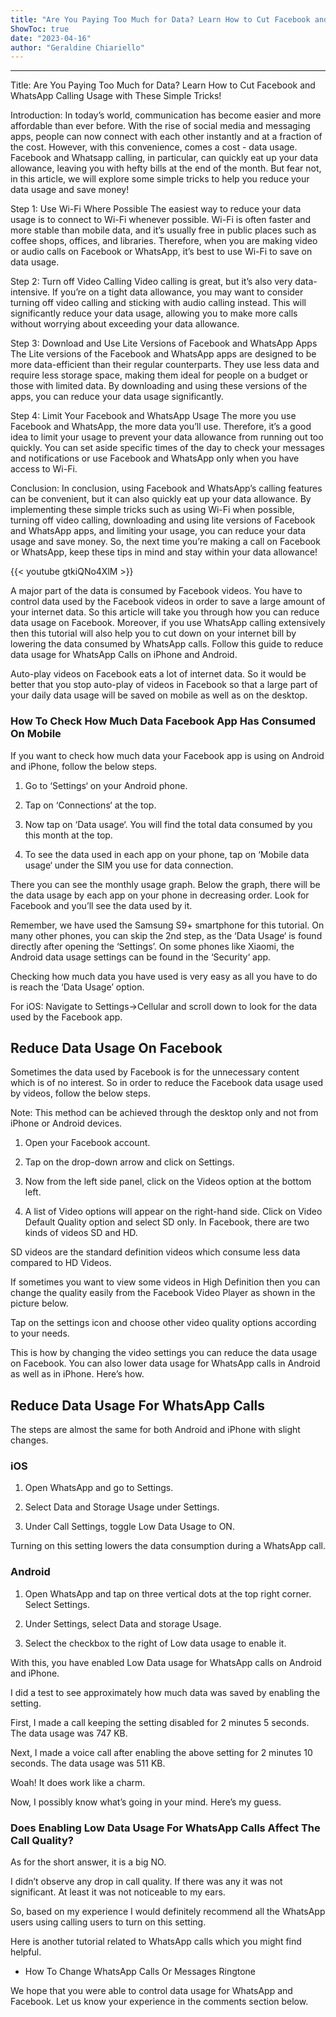 ```yaml
---
title: "Are You Paying Too Much for Data? Learn How to Cut Facebook and WhatsApp Calling Usage with These Simple Tricks!"
ShowToc: true 
date: "2023-04-16"
author: "Geraldine Chiariello"
---
```

*****
Title: Are You Paying Too Much for Data? Learn How to Cut Facebook and WhatsApp Calling Usage with These Simple Tricks!

Introduction:
In today’s world, communication has become easier and more affordable than ever before. With the rise of social media and messaging apps, people can now connect with each other instantly and at a fraction of the cost. However, with this convenience, comes a cost - data usage. Facebook and Whatsapp calling, in particular, can quickly eat up your data allowance, leaving you with hefty bills at the end of the month. But fear not, in this article, we will explore some simple tricks to help you reduce your data usage and save money!

Step 1: Use Wi-Fi Where Possible
The easiest way to reduce your data usage is to connect to Wi-Fi whenever possible. Wi-Fi is often faster and more stable than mobile data, and it’s usually free in public places such as coffee shops, offices, and libraries. Therefore, when you are making video or audio calls on Facebook or WhatsApp, it’s best to use Wi-Fi to save on data usage.

Step 2: Turn off Video Calling
Video calling is great, but it’s also very data-intensive. If you’re on a tight data allowance, you may want to consider turning off video calling and sticking with audio calling instead. This will significantly reduce your data usage, allowing you to make more calls without worrying about exceeding your data allowance.

Step 3: Download and Use Lite Versions of Facebook and WhatsApp Apps
The Lite versions of the Facebook and WhatsApp apps are designed to be more data-efficient than their regular counterparts. They use less data and require less storage space, making them ideal for people on a budget or those with limited data. By downloading and using these versions of the apps, you can reduce your data usage significantly.

Step 4: Limit Your Facebook and WhatsApp Usage
The more you use Facebook and WhatsApp, the more data you’ll use. Therefore, it’s a good idea to limit your usage to prevent your data allowance from running out too quickly. You can set aside specific times of the day to check your messages and notifications or use Facebook and WhatsApp only when you have access to Wi-Fi.

Conclusion:
In conclusion, using Facebook and WhatsApp’s calling features can be convenient, but it can also quickly eat up your data allowance. By implementing these simple tricks such as using Wi-Fi when possible, turning off video calling, downloading and using lite versions of Facebook and WhatsApp apps, and limiting your usage, you can reduce your data usage and save money. So, the next time you’re making a call on Facebook or WhatsApp, keep these tips in mind and stay within your data allowance!

{{< youtube gtkiQNo4XlM >}} 



A major part of the data is consumed by Facebook videos. You have to control data used by the Facebook videos in order to save a large amount of your internet data. So this article will take you through how you can reduce data usage on Facebook. Moreover, if you use WhatsApp calling extensively then this tutorial will also help you to cut down on your internet bill by lowering the data consumed by WhatsApp calls. Follow this guide to reduce data usage for WhatsApp Calls on iPhone and Android.
 
Auto-play videos on Facebook eats a lot of internet data. So it would be better that you stop auto-play of videos in Facebook so that a large part of your daily data usage will be saved on mobile as well as on the desktop.
 
### How To Check How Much Data Facebook App Has Consumed On Mobile
 
If you want to check how much data your Facebook app is using on Android and iPhone, follow the below steps.
 
1. Go to ‘Settings‘ on your Android phone.
 
2. Tap on ‘Connections‘ at the top.
 

 
3. Now tap on ‘Data usage‘. You will find the total data consumed by you this month at the top.
 

4. To see the data used in each app on your phone, tap on ‘Mobile data usage‘ under the SIM you use for data connection.
 

There you can see the monthly usage graph. Below the graph, there will be the data usage by each app on your phone in decreasing order. Look for Facebook and you’ll see the data used by it.
 
Remember, we have used the Samsung S9+ smartphone for this tutorial. On many other phones, you can skip the 2nd step, as the ‘Data Usage‘ is found directly after opening the ‘Settings’. On some phones like Xiaomi, the Android data usage settings can be found in the ‘Security‘ app.
 
Checking how much data you have used is very easy as all you have to do is reach the ‘Data Usage’ option.
 
For iOS: Navigate to Settings->Cellular and scroll down to look for the data used by the Facebook app.
 
## Reduce Data Usage On Facebook
 
Sometimes the data used by Facebook is for the unnecessary content which is of no interest. So in order to reduce the Facebook data usage used by videos, follow the below steps.
 
Note: This method can be achieved through the desktop only and not from iPhone or Android devices.
 
1) Open your Facebook account.
 
2) Tap on the drop-down arrow and click on Settings.
 
3) Now from the left side panel, click on the Videos option at the bottom left.
 
4) A list of Video options will appear on the right-hand side. Click on Video Default Quality option and select SD only. In Facebook, there are two kinds of videos SD and HD.
 
SD videos are the standard definition videos which consume less data compared to HD Videos.
 
If sometimes you want to view some videos in High Definition then you can change the quality easily from the Facebook Video Player as shown in the picture below.
 
Tap on the settings icon and choose other video quality options according to your needs.
 
This is how by changing the video settings you can reduce the data usage on Facebook. You can also lower data usage for WhatsApp calls in Android as well as in iPhone. Here’s how.
 
## Reduce Data Usage For WhatsApp Calls
 
The steps are almost the same for both Android and iPhone with slight changes.
 
### iOS
 
1. Open WhatsApp and go to Settings.
 
2. Select Data and Storage Usage under Settings.
 
3. Under Call Settings, toggle Low Data Usage to ON.
 
Turning on this setting lowers the data consumption during a WhatsApp call.
 
### Android
 
1. Open WhatsApp and tap on three vertical dots at the top right corner. Select Settings.
 
2. Under Settings, select Data and storage Usage.
 
3. Select the checkbox to the right of Low data usage to enable it.
 
With this, you have enabled Low Data usage for WhatsApp calls on Android and iPhone.
 
I did a test to see approximately how much data was saved by enabling the setting.
 
First, I made a call keeping the setting disabled for 2 minutes 5 seconds. The data usage was 747 KB.
 
Next, I made a voice call after enabling the above setting for 2 minutes 10 seconds. The data usage was 511 KB.
 
Woah! It does work like a charm.
 
Now, I possibly know what’s going in your mind. Here’s my guess.
 
### Does Enabling Low Data Usage For WhatsApp Calls Affect The Call Quality?
 
As for the short answer, it is a big NO.
 
I didn’t observe any drop in call quality. If there was any it was not significant. At least it was not noticeable to my ears.
 
So, based on my experience I would definitely recommend all the WhatsApp users using calling users to turn on this setting.
 
Here is another tutorial related to WhatsApp calls which you might find helpful.
 
- How To Change WhatsApp Calls Or Messages Ringtone

 
We hope that you were able to control data usage for WhatsApp and Facebook. Let us know your experience in the comments section below.




